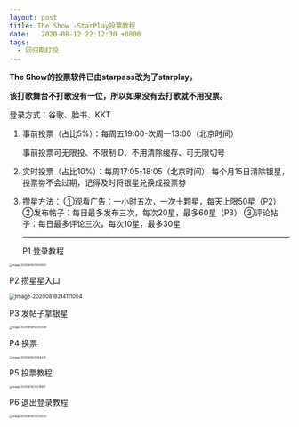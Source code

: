 ```yaml
---
layout: post
title: The Show -StarPlay投票教程
date:   2020-08-12 22:12:30 +0800
tags:
  - 回归期打投
---
```


**The Show的投票软件已由starpass改为了starplay。**

**该打歌舞台不打歌没有一位，所以如果没有去打歌就不用投票。**

登录方式：谷歌、脸书、KKT

1. 事前投票（占比5%）：每周五19:00-次周一13:00（北京时间）

   事前投票可无限投、不限制ID、不用清除缓存、可无限切号

2. 实时投票（占比10%）：每周17:05-18:05（北京时间）
   每个月15日清除银星，投票劵不会过期，记得及时将银星兑换成投票劵

3. 攒星方法：
   ①观看广告：一小时五次，一次十颗星，每天上限50星（P2）
   ②发布帖子：每日最多发布三次，每次20星，最多60星（P3）
   ③评论帖子：每日最多评论三次，每次10星，最多30星

   ------

   P1 登录教程

<img src="https://pic-1300267894.cos.ap-nanjing.myqcloud.com/image-20200818214050581.png" alt="image-20200818214050581" style="zoom:33%;" />

P2 攒星星入口

<img src="https://pic-1300267894.cos.ap-nanjing.myqcloud.com/image-20200818214111004.png" alt="image-20200818214111004" style="zoom: 67%;" />

P3 发帖子拿银星

<img src="https://pic-1300267894.cos.ap-nanjing.myqcloud.com/image-20200818150353598.png" alt="image-20200818150353598" style="zoom: 33%;" />

P4 换票

<img src="https://pic-1300267894.cos.ap-nanjing.myqcloud.com/image-20200818214158278.png" alt="image-20200818214158278" style="zoom: 33%;" />

P5 投票教程

<img src="https://pic-1300267894.cos.ap-nanjing.myqcloud.com/image-20200818214216961.png" alt="image-20200818214216961" style="zoom:33%;" />

P6 退出登录教程

<img src="https://pic-1300267894.cos.ap-nanjing.myqcloud.com/image-20200818214229332.png" alt="image-20200818214229332" style="zoom:33%;" />